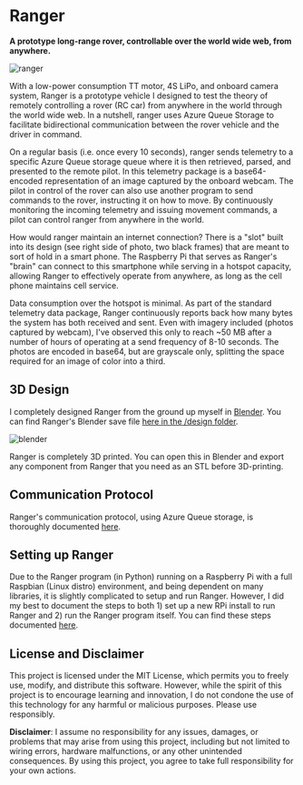 # Ranger 
**A prototype long-range rover, controllable over the world wide web, from anywhere.**

![ranger](https://i.imgur.com/Hpy5jZg.jpeg)

With a low-power consumption TT motor, 4S LiPo, and onboard camera system, Ranger is a prototype vehicle I designed to test the theory of remotely controlling a rover (RC car) from anywhere in the world through the world wide web. In a nutshell, ranger uses Azure Queue Storage to facilitate bidirectional communication between the rover vehicle and the driver in command. 

On a regular basis (i.e. once every 10 seconds), ranger sends telemetry to a specific Azure Queue storage queue where it is then retrieved, parsed, and presented to the remote pilot. In this telemetry package is a base64-encoded representation of an image captured by the onboard webcam. The pilot in control of the rover can also use another program to send commands to the rover, instructing it on how to move. By continuously monitoring the incoming telemetry and issuing movement commands, a pilot can control ranger from anywhere in the world.

How would ranger maintain an internet connection? There is a "slot" built into its design (see right side of photo, two black frames) that are meant to sort of hold in a smart phone. The Raspberry Pi that serves as Ranger's "brain" can connect to this smartphone while serving in a hotspot capacity, allowing Ranger to effectively operate from anywhere, as long as the cell phone maintains cell service.

Data consumption over the hotspot is minimal. As part of the standard telemetry data package, Ranger continuously reports back how many bytes the system has both received and sent. Even with imagery included (photos captured by webcam), I've observed this only to reach ~50 MB after a number of hours of operating at a send frequency of 8-10 seconds. The photos are encoded in base64, but are grayscale only, splitting the space required for an image of color into a third.

## 3D Design
I completely designed Ranger from the ground up myself in [Blender](https://www.blender.org/). You can find Ranger's Blender save file [here in the /design folder](./design/ranger.blend). 

![blender](https://i.imgur.com/uh4KGfu.jpeg)

Ranger is completely 3D printed. You can open this in Blender and export any component from Ranger that you need as an STL before 3D-printing.

## Communication Protocol
Ranger's communication protocol, using Azure Queue storage, is thoroughly documented [here](./docs/comms.md).

## Setting up Ranger
Due to the Ranger program (in Python) running on a Raspberry Pi with a full Raspbian (Linux distro) environment, and being dependent on many libraries, it is slightly complicated to setup and run Ranger. However, I did my best to document the steps to both 1) set up a new RPi install to run Ranger and 2) run the Ranger program itself. You can find these steps documented [here](./docs/setup.md).

## License and Disclaimer
This project is licensed under the MIT License, which permits you to freely use, modify, and distribute this software. However, while the spirit of this project is to encourage learning and innovation, I do not condone the use of this technology for any harmful or malicious purposes. Please use responsibly.

**Disclaimer**: I assume no responsibility for any issues, damages, or problems that may arise from using this project, including but not limited to wiring errors, hardware malfunctions, or any other unintended consequences. By using this project, you agree to take full responsibility for your own actions.